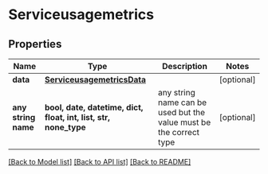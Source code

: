 # Serviceusagemetrics


## Properties
Name | Type | Description | Notes
------------ | ------------- | ------------- | -------------
**data** | [**ServiceusagemetricsData**](ServiceusagemetricsData.md) |  | [optional] 
**any string name** | **bool, date, datetime, dict, float, int, list, str, none_type** | any string name can be used but the value must be the correct type | [optional]

[[Back to Model list]](../README.md#documentation-for-models) [[Back to API list]](../README.md#documentation-for-api-endpoints) [[Back to README]](../README.md)


